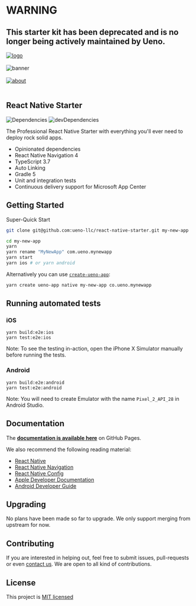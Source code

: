 # WARNING

## This starter kit has been deprecated and is no longer being actively maintained by Ueno. 

[![logo](https://user-images.githubusercontent.com/937328/50185086-cb7e7a80-030e-11e9-8d95-436082e38de6.png)](https://ueno.co/?utm_source=github&utm_campaign=react-native-starter)
<br /><br />
![banner](https://user-images.githubusercontent.com/937328/50185090-cb7e7a80-030e-11e9-9077-8fcc4e5ac900.png)
<br /><br />
[![about](https://user-images.githubusercontent.com/937328/51540139-999c8e80-1e4d-11e9-866d-284657a34744.png)](https://ueno.co/contact/?utm_source=github&utm_campaign=react-native-starter)
<br /><br />

## React Native Starter

![Dependencies](https://david-dm.org/ueno-llc/react-native-starter/status.svg) ![devDependencies](https://david-dm.org/ueno-llc/react-native-starter/dev-status.svg)

The Professional React Native Starter with everything you'll ever need to deploy rock solid apps.

- Opinionated dependencies
- React Native Navigation 4
- TypeScript 3.7
- Auto Linking
- Gradle 5
- Unit and integration tests
- Continuous delivery support for Microsoft App Center

## Getting Started

Super-Quick Start

```bash
git clone git@github.com:ueno-llc/react-native-starter.git my-new-app
```

```bash
cd my-new-app
yarn
yarn rename "MyNewApp" com.ueno.mynewapp
yarn start
yarn ios # or yarn android
```

Alternatively you can use [`create-ueno-app`](https://github.com/ueno-llc/create-ueno-app#native):

```bash
yarn create ueno-app native my-new-app co.ueno.mynewapp
```

## Running automated tests

### iOS

```
yarn build:e2e:ios
yarn test:e2e:ios
```

Note: To see the testing in-action, open the iPhone X Simulator manually before running the tests.

### Android

```
yarn build:e2e:android
yarn test:e2e:android
```

Note: You will need to create Emulator with the name `Pixel_2_API_28` in Android Studio.

## Documentation

The **[documentation is available here](https://ueno-llc.github.io/react-native-starter)** on GitHub Pages.

We also recommend the following reading material:

- [React Native](https://facebook.github.io/react-native/)
- [React Native Navigation](https://wix.github.io/react-native-navigation/)
- [React Native Config](https://github.com/luggit/react-native-config)
- [Apple Developer Documentation](https://developer.apple.com/documentation/)
- [Android Developer Guide](https://developer.android.com/guide/index.html)

## Upgrading

No plans have been made so far to upgrade. We only support merging from upstream for now.

## Contributing

If you are interested in helping out, feel free to submit issues, pull-requests or even [contact us](mailto:birkir@ueno.co). We are open to all kind of contributions.

## License

This project is [MIT licensed](/LICENSE.md)
